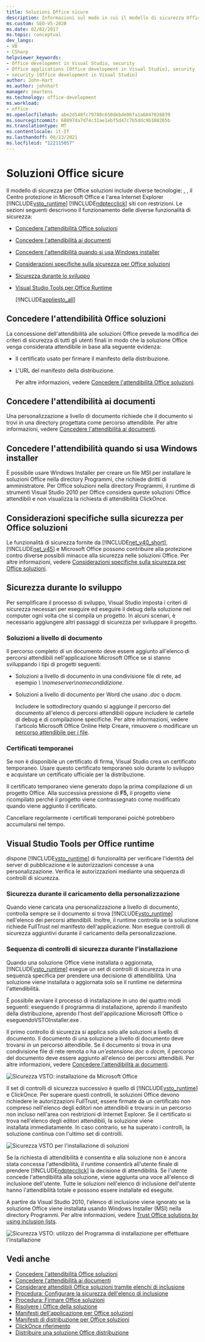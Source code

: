 ```yaml
---
title: Soluzioni Office sicure
description: Informazioni sul modo in cui il modello di sicurezza Office soluzioni implica diverse tecnologie, tra cui il runtime Visual Studio Tools per Office e ClickOnce.
ms.custom: SEO-VS-2020
ms.date: 02/02/2017
ms.topic: conceptual
dev_langs:
- VB
- CSharp
helpviewer_keywords:
- Office development in Visual Studio, security
- Office applications [Office development in Visual Studio], security
- security [Office development in Visual Studio]
author: John-Hart
ms.author: johnhart
manager: jmartens
ms.technology: office-development
ms.workload:
- office
ms.openlocfilehash: abe2d548fc79788c650debde06fa1a6847026839
ms.sourcegitcommit: 68897da7d74c31ae1ebf5d47c7b5ddc9b108265b
ms.translationtype: MT
ms.contentlocale: it-IT
ms.lasthandoff: 08/13/2021
ms.locfileid: "122115057"
---
```

# <a name="secure-office-solutions"></a>Soluzioni Office sicure
  Il modello di sicurezza per Office soluzioni include diverse tecnologie: , , il Centro protezione in Microsoft Office e l'area Internet Explorer [!INCLUDE[vsto_runtime](../vsto/includes/vsto-runtime-md.md)] [!INCLUDE[ndptecclick](../vsto/includes/ndptecclick-md.md)] siti con restrizioni. Le sezioni seguenti descrivono il funzionamento delle diverse funzionalità di sicurezza:

- [Concedere l'attendibilità Office soluzioni](#GrantingTrustToSolutions)

- [Concedere l'attendibilità ai documenti](#GrantingTrustToDocuments)

- [Concedere l'attendibilità quando si usa Windows installer](#GrantingTrustWindowsInstaller)

- [Considerazioni specifiche sulla sicurezza per Office soluzioni](#Security)

- [Sicurezza durante lo sviluppo](#SecurityDuringDeployment)

- [Visual Studio Tools per Office Runtime](#VisualStudioToolsForOfficeRuntime)

  [!INCLUDE[appliesto_all](../vsto/includes/appliesto-all-md.md)]

## <a name="grant-trust-to-office-solutions"></a><a name="GrantingTrustToSolutions"></a>Concedere l'attendibilità Office soluzioni
 La concessione dell'attendibilità alle soluzioni Office prevede la modifica dei criteri di sicurezza di tutti gli utenti finali in modo che la soluzione Office venga considerata attendibile in base alla seguente evidenza:

- Il certificato usato per firmare il manifesto della distribuzione.

- L'URL del manifesto della distribuzione.

  Per altre informazioni, vedere [Concedere l'attendibilità Office soluzioni](../vsto/granting-trust-to-office-solutions.md).

## <a name="grant-trust-to-documents"></a><a name="GrantingTrustToDocuments"></a> Concedere l'attendibilità ai documenti
 Una personalizzazione a livello di documento richiede che il documento si trovi in una directory progettata come percorso attendibile. Per altre informazioni, vedere [Concedere l'attendibilità ai documenti](../vsto/granting-trust-to-documents.md).

## <a name="grant-trust-when-using-windows-installer"></a><a name="GrantingTrustWindowsInstaller"></a>Concedere l'attendibilità quando si usa Windows installer
 È possibile usare Windows Installer per creare un file MSI per installare le soluzioni Office nella directory Programmi, che richiede diritti di amministratore. Per Office soluzioni nella directory Programmi, il runtime di strumenti Visual Studio 2010 per Office considera queste soluzioni Office attendibili e non visualizza la richiesta di attendibilità ClickOnce.

## <a name="specific-security-considerations-for-office-solutions"></a><a name="Security"></a>Considerazioni specifiche sulla sicurezza per Office soluzioni
 Le funzionalità di sicurezza fornite da [!INCLUDE[net_v40_short](../sharepoint/includes/net-v40-short-md.md)], [!INCLUDE[net_v45](../vsto/includes/net-v45-md.md)] e Microsoft Office possono contribuire alla protezione contro diverse possibili minacce alla sicurezza nelle soluzioni Office. Per altre informazioni, vedere [Considerazioni specifiche sulla sicurezza per Office soluzioni](../vsto/specific-security-considerations-for-office-solutions.md).

## <a name="security-during-development"></a><a name="SecurityDuringDeployment"></a> Sicurezza durante lo sviluppo
 Per semplificare il processo di sviluppo, Visual Studio imposta i criteri di sicurezza necessari per eseguire ed eseguire il debug della soluzione nel computer ogni volta che si compila un progetto. In alcuni scenari, è necessario aggiungere altri passaggi di sicurezza per sviluppare il progetto.

### <a name="document-level-solutions"></a>Soluzioni a livello di documento
 Il percorso completo di un documento deve essere aggiunto all'elenco di percorsi attendibili nell'applicazione Microsoft Office se si stanno sviluppando i tipi di progetti seguenti:

- Soluzioni a livello di documento in una condivisione file di rete, ad esempio *\\ \nomeserver\nomecondidizione*.

- Soluzioni a livello di documento per Word che usano *.doc* o *docm.*

  Includere le sottodirectory quando si aggiunge il percorso del documento all'elenco di percorsi attendibili oppure includere le cartelle di debug e di compilazione specifiche. Per altre informazioni, vedere l'articolo Microsoft Office Online Help Creare, rimuovere o modificare un [percorso attendibile per i file](https://support.office.com/article/Create-remove-or-change-a-trusted-location-for-your-files-f5151879-25ea-4998-80a5-4208b3540a62).

### <a name="temporary-certificates"></a>Certificati temporanei
 Se non è disponibile un certificato di firma, Visual Studio crea un certificato temporaneo. Usare questo certificato temporaneo solo durante lo sviluppo e acquistare un certificato ufficiale per la distribuzione.

 Il certificato temporaneo viene generato dopo la prima compilazione di un progetto Office. Alla successiva pressione di **F5,** il progetto viene ricompilato perché il progetto viene contrassegnato come modificato quando viene aggiunto il certificato.

 Cancellare regolarmente i certificati temporanei poiché potrebbero accumularsi nel tempo.

## <a name="visual-studio-tools-for-office-runtime"></a><a name="VisualStudioToolsForOfficeRuntime"></a>Visual Studio Tools per Office runtime
 dispone [!INCLUDE[vsto_runtime](../vsto/includes/vsto-runtime-md.md)] di funzionalità per verificare l'identità del server di pubblicazione e le autorizzazioni concesse a una personalizzazione. Verifica le autorizzazioni mediante una sequenza di controlli di sicurezza.

### <a name="security-during-customization-loading"></a>Sicurezza durante il caricamento della personalizzazione
 Quando viene caricata una personalizzazione a livello di documento, controlla sempre se il documento si trova [!INCLUDE[vsto_runtime](../vsto/includes/vsto-runtime-md.md)] nell'elenco dei percorsi attendibili. Inoltre, il runtime controlla se la soluzione richiede FullTrust nel manifesto dell'applicazione. Non esegue controlli di sicurezza aggiuntivi durante il caricamento della personalizzazione.

### <a name="sequence-of-security-checks-during-installation"></a>Sequenza di controlli di sicurezza durante l'installazione
 Quando una soluzione Office viene installata o aggiornata, [!INCLUDE[vsto_runtime](../vsto/includes/vsto-runtime-md.md)] esegue un set di controlli di sicurezza in una sequenza specifica per prendere una decisione di attendibilità. Una soluzione viene installata o aggiornata solo se il runtime ne determina l'attendibilità.

 È possibile avviare il processo di installazione in uno dei quattro modi seguenti: eseguendo il programma di installazione, aprendo il manifesto della distribuzione, aprendo l'host dell'applicazione Microsoft Office o eseguendoVSTOInstaller.exe *.*

 Il primo controllo di sicurezza si applica solo alle soluzioni a livello di documento. Il documento di una soluzione a livello di documento deve trovarsi in un percorso attendibile. Se il documento si trova in una condivisione file di rete remota o ha *un'estensione.doc* o *docm,* il percorso del documento deve essere aggiunto all'elenco dei percorsi attendibili. Per altre informazioni, vedere [Concedere l'attendibilità ai documenti](../vsto/granting-trust-to-documents.md).

 ![Sicurezza VSTO: installazione da Microsoft Office](../vsto/media/host-install.png "Sicurezza VSTO: installazione da Microsoft Office")

 Il set di controlli di sicurezza successivo è quello di [!INCLUDE[vsto_runtime](../vsto/includes/vsto-runtime-md.md)] e ClickOnce. Per superare questi controlli, le soluzioni Office devono richiedere le autorizzazioni FullTrust, essere firmate da un certificato non compreso nell'elenco degli editori non attendibili e trovarsi in un percorso non incluso nell'area con restrizioni di Internet Explorer. Se il certificato si trova nell'elenco degli editori attendibili, la soluzione viene installata immediatamente. In caso contrario, se ha superato i controlli, la soluzione continua con l'ultimo set di controlli.

 ![Sicurezza VSTO per l'installazione di soluzioni](../vsto/media/installing.png "Sicurezza VSTO per l'installazione di soluzioni")

 Se la richiesta di attendibilità è consentita e alla soluzione non è ancora stata concessa l'attendibilità, il runtime consentirà all'utente finale di prendere [!INCLUDE[ndptecclick](../vsto/includes/ndptecclick-md.md)] la decisione di attendibilità. Se l'utente concede l'attendibilità alla soluzione, viene aggiunta una voce all'elenco di inclusione dell'utente. Tutte le soluzioni nell'elenco di inclusione dell'utente hanno l'attendibilità totale e possono essere installate ed eseguite.

 A partire da Visual Studio 2010, l'elenco di inclusione viene ignorato se la soluzione Office viene installata usando Windows Installer (MSI) nella directory Programmi. Per altre informazioni, vedere [Trust Office solutions by using inclusion lists](../vsto/trusting-office-solutions-by-using-inclusion-lists.md).

 ![Sicurezza VSTO: utilizzo del Programma di installazione per effettuare l'installazione](../vsto/media/setup-vstoinstaller.png "Sicurezza VSTO: utilizzo del Programma di installazione per effettuare l'installazione")

## <a name="see-also"></a>Vedi anche

- [Concedere l'attendibilità Office soluzioni](../vsto/granting-trust-to-office-solutions.md)
- [Concedere l'attendibilità ai documenti](../vsto/granting-trust-to-documents.md)
- [Considerare attendibili Office soluzioni tramite elenchi di inclusione](../vsto/trusting-office-solutions-by-using-inclusion-lists.md)
- [Procedura: Configurare la sicurezza dell'elenco di inclusione](../vsto/how-to-configure-inclusion-list-security.md)
- [Procedura: Firmare Office soluzioni](../vsto/how-to-sign-office-solutions.md)
- [Risolvere i Office della soluzione](../vsto/troubleshooting-office-solution-security.md)
- [Manifesti dell'applicazione per Office soluzioni](../vsto/application-manifests-for-office-solutions.md)
- [Manifesti di distribuzione per Office soluzioni](../vsto/deployment-manifests-for-office-solutions.md)
- [ClickOnce riferimento](../deployment/clickonce-reference.md)
- [Distribuire una soluzione Office distribuzione](../vsto/deploying-an-office-solution.md)
